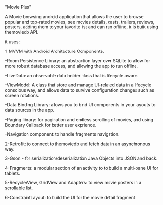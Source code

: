 "Movie Plus"

A Movie browsing android application that allows the user to browse popular and top-rated movies, see movies details, casts, trailers, reviews, posters, adding them to your favorite list and can run offline, it is built using themoviedb API.

it uses:

1-MVVM with Android Architecture Components:

-Room Persistence Library: an abstraction layer over SQLite to allow for more robust database access, and allowing the app to run offline.

-LiveData: an observable data holder class that is lifecycle aware.

-ViewModel: A class that store and manage UI-related data in a lifecycle conscious way, and allows data to survive configuration changes such as screen rotations.

-Data Binding Library: allows you to bind UI components in your layouts to data sources in the app.

-Paging library: for pagination and endless scrolling of movies, and using Boundary Callback for better user exprience.

-Navigation component: to handle fragments navigation.

2-Retrofit: to connect to themoviedb and fetch data in an asynchronous way.

3-Gson - for serialization/deserialization Java Objects into JSON and back.

4-Fragments: a modular section of an activity to to build a multi-pane UI for tablets.

5-RecyclerView, GridView and Adapters: to view movie posters in a scrollable list.

6-ConstraintLayout: to build the UI for the movie detail fragment
